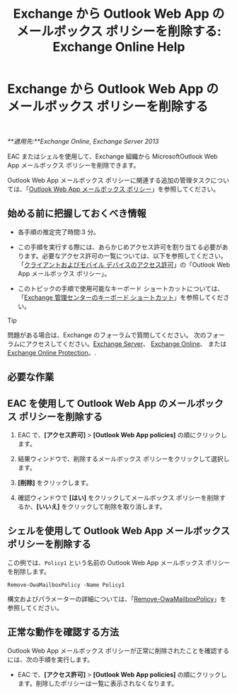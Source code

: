 ﻿---
title: 'Exchange から Outlook Web App のメールボックス ポリシーを削除する: Exchange Online Help'
TOCTitle: Exchange から Outlook Web App のメールボックス ポリシーを削除する
ms:assetid: edab7bac-b62c-4b82-8f21-dcac77cf0e8f
ms:mtpsurl: https://technet.microsoft.com/ja-jp/library/Dd351239(v=EXCHG.150)
ms:contentKeyID: 49896543
ms.date: 05/22/2018
mtps_version: v=EXCHG.150
ms.translationtype: HT
---

# Exchange から Outlook Web App のメールボックス ポリシーを削除する

 

_**適用先:**Exchange Online, Exchange Server 2013_

EAC またはシェルを使用して、Exchange 組織から MicrosoftOutlook Web App メールボックス ポリシーを削除できます。

Outlook Web App メールボックス ポリシーに関連する追加の管理タスクについては、「[Outlook Web App メールボックス ポリシー](outlook-web-app-mailbox-policies-exchange-2013-help.md)」を参照してください。

## 始める前に把握しておくべき情報

  - 各手順の推定完了時間:3 分。

  - この手順を実行する際には、あらかじめアクセス許可を割り当てる必要があります。必要なアクセス許可の一覧については、以下を参照してください。「[クライアントおよびモバイル デバイスのアクセス許可](clients-and-mobile-devices-permissions-exchange-2013-help.md)」の「Outlook Web App メールボックス ポリシー」。

  - このトピックの手順で使用可能なキーボード ショートカットについては、「[Exchange 管理センターのキーボード ショートカット](keyboard-shortcuts-in-the-exchange-admin-center-exchange-online-protection-help.md)」を参照してください。


> [!TIP]
> 問題がある場合は、Exchange のフォーラムで質問してください。 次のフォーラムにアクセスしてください。<A href="https://go.microsoft.com/fwlink/p/?linkid=60612">Exchange Server</A>、 <A href="https://go.microsoft.com/fwlink/p/?linkid=267542">Exchange Online</A>、 または <A href="https://go.microsoft.com/fwlink/p/?linkid=285351">Exchange Online Protection</A>。.



## 必要な作業

## EAC を使用して Outlook Web App のメールボックス ポリシーを削除する

1.  EAC で、**\[アクセス許可\]** \> **\[Outlook Web App policies\]** の順にクリックします。

2.  結果ウィンドウで、削除するメールボックス ポリシーをクリックして選択します。

3.  **\[削除\]** をクリックします。

4.  確認ウィンドウで **\[はい\]** をクリックしてメールボックス ポリシーを削除するか、**\[いいえ\]** をクリックして削除を取り消します。

## シェルを使用して Outlook Web App メールボックス ポリシーを削除する

この例では、`Policy1` という名前の Outlook Web App メールボックス ポリシーを削除します。

    Remove-OwaMailboxPolicy -Name Policy1 

構文およびパラメーターの詳細については、「[Remove-OwaMailboxPolicy](https://technet.microsoft.com/ja-jp/library/dd298103\(v=exchg.150\))」を参照してください。

## 正常な動作を確認する方法

Outlook Web App メールボックス ポリシーが正常に削除されたことを確認するには、次の手順を実行します。

  - EAC で、**\[アクセス許可\]** \> **\[Outlook Web App policies\]** の順にクリックします。削除したポリシーは一覧に表示されなくなります。


